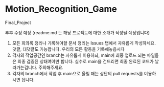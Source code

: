 # Motion_Recognition_Game
Final_Project

추후 수정 예정 (readme.md 는 해당 프로젝트에 대한 소개가 작성될 예정입니다)


1. 모든 회의록 정리나 기록해야할 문서 정리는 Issues 탭에서 자유롭게 작성하세요. 댓글, 대댓글도 가능합니다. 우리의 모든 활동을 기록해놓읍시다
2. 각자의 작업공간인 branch는 자유롭게 이용하되, main에 최종 업로드 되는 파일들은 최종 검증된 상태여야만 합니다. 실수로 main을 건드리면 최종 완료된 코드가 날라가는겁니다. 주의해주세요.
3. 각자의 branch에서 작업 후 main으로 올릴 때는 상단의 pull requests를 이용하시면 됩니다.
 
